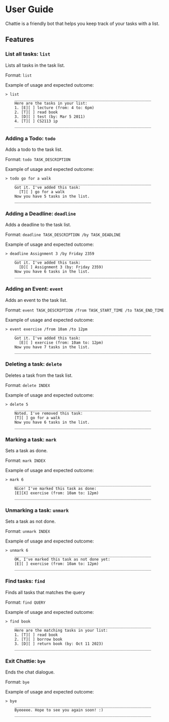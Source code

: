 # User Guide

Chattie is a friendly bot that helps you keep track of your tasks with a list.

## Features


### List all tasks: `list`

Lists all tasks in the task list.

Format: `list`

Example of usage and expected outcome:

```
> list
	____________________________________________________________
	Here are the tasks in your list:
	1. [E][ ] lecture (from: 4 to: 6pm)
	2. [T][ ] read book          
	3. [D][ ] test (by: Mar 5 2011)
	4. [T][ ] CS2113 ip  
	____________________________________________________________
```

### Adding a Todo: `todo`

Adds a todo to the task list.

Format: `todo TASK_DESCRIPTION`

Example of usage and expected outcome:

```
> todo go for a walk
	____________________________________________________________
	Got it. I've added this task:
	  [T][ ] go for a walk
	Now you have 5 tasks in the list.
	____________________________________________________________
```

### Adding a Deadline: `deadline`

Adds a deadline to the task list.

Format: `deadline TASK_DESCRIPTION /by TASK_DEADLINE`

Example of usage and expected outcome:

```
> deadline Assignment 3 /by Friday 2359
	____________________________________________________________
	Got it. I've added this task:
	  [D][ ] Assignment 3 (by: Friday 2359)
	Now you have 6 tasks in the list.
	____________________________________________________________
```

### Adding an Event: `event`

Adds an event to the task list.

Format: `event TASK_DESCRIPTION /from TASK_START_TIME /to TASK_END_TIME`

Example of usage and expected outcome:

```
> event exercise /from 10am /to 12pm
	____________________________________________________________
	Got it. I've added this task:
	  [E][ ] exercise (from: 10am to: 12pm)
	Now you have 7 tasks in the list.
	____________________________________________________________
```

### Deleting a task: `delete`

Deletes a task from the task list.

Format: `delete INDEX`

Example of usage and expected outcome:

```
> delete 5
	____________________________________________________________
	Noted. I've removed this task:
	[T][ ] go for a walk
	Now you have 6 tasks in the list.
	____________________________________________________________
```

### Marking a task: `mark`

Sets a task as done.

Format: `mark INDEX`

Example of usage and expected outcome:

```
> mark 6
	____________________________________________________________
	Nice! I've marked this task as done:
	[E][X] exercise (from: 10am to: 12pm)
	____________________________________________________________
```

### Unmarking a task: `unmark`

Sets a task as not done.

Format: `unmark INDEX`

Example of usage and expected outcome:

```
> unmark 6
	____________________________________________________________
	OK, I've marked this task as not done yet:
	[E][ ] exercise (from: 10am to: 12pm)
	____________________________________________________________
```

### Find tasks: `find`

Finds all tasks that matches the query

Format: `find QUERY`

Example of usage and expected outcome:

```
> find book
	____________________________________________________________
	Here are the matching tasks in your list:
	1. [T][ ] read book           
	2. [T][ ] borrow book
	3. [D][ ] return book (by: Oct 11 2023)
	____________________________________________________________
```

### Exit Chattie: `bye`

Ends the chat dialogue.

Format: `bye`

Example of usage and expected outcome:

```
> bye
	____________________________________________________________
	Byeeeee. Hope to see you again soon! :)
	____________________________________________________________
```
